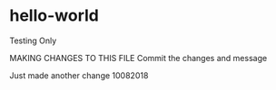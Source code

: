 # hello-world
Testing Only

MAKING CHANGES TO THIS FILE 
Commit the changes and message

Just made another change 10082018
